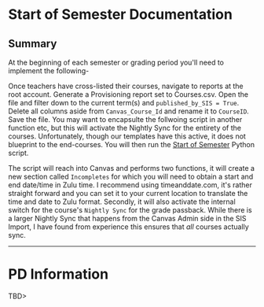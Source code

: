 # Start of Semester Documentation #
## Summary ##
At the beginning of each semester or grading period you'll need to implement the following- 


Once teachers have cross-listed their courses, navigate to reports at the root account. Generate a Provisioning report set to Courses.csv. Open the file and filter down to the current term(s) and `published_by_SIS = True`. Delete all columns aside from `Canvas_Course_Id` and rename it to `CourseID`. Save the file. You may want to encapsulte the follwoing script in another function etc, but this will activate the Nightly Sync for the entirety of the courses. Unfortunately, though our templates have this active, it does not blueprint to the end-courses. You will then run the [Start of Semester](CanvasScripts/start_of_semester.py) Python script. 

The script will reach into Canvas and performs two functions, it will create a new section called `Incompletes` for which you will need to obtain a start and end date/time in Zulu time. I recommend using timeanddate.com, it's rather straight forward and you can set it to your current location to translate the time and date to Zulu format. Secondly, it will also activate the internal switch for the course's `Nightly Sync` for the grade passback. While there is a larger Nightly Sync that happens from the Canvas Admin side in the SIS Import, I have found from experience this ensures that *all* courses actually sync. 

---
# PD Information # 
TBD> 
